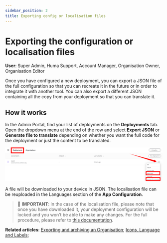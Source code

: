```yaml
---
sidebar_position: 2
title: Exporting config or localisation files 
---
```

# Exporting the configuration or localisation files
**User**: Super Admin, Huma Support, Account Manager, Organisation Owner, Organisation Editor

Once you have configured a new deployment, you can export a JSON file of the full configuration so that you can recreate it in the future or in order to integrate it with another tool. 
You can also export a different JSON containing all the copy from your deployment so that you can translate it. 
## How it works
In the Admin Portal, find your list of deployments on the **Deployments** tab. Open the dropdown menu at the end of the row and select **Export JSON** or **Generate file to translate** depending on whether you want the full code for the deployment or just the content to be translated.

![image](./assets/ExportConfig01.png)

A file will be downloaded to your device in JSON. The localisation file can be reuploaded in the Languages section of the **App Configuration**.
>
> 🛑 **IMPORTANT**: In the case of the localisation file, please note that once you have downloaded it, your deployment configuration will be locked and you won’t be able to make any changes. For the full procedure, please refer to [this documentation](https://humatherapeutics.atlassian.net/wiki/spaces/DO/pages/3298689083/How-To+Log+a+Translation+Request).

**Related articles**: [Exporting and archiving an Organisation](../../managing-organisations/exporting-and-archiving-an-organisation.md); [Icons, Language and Labels](../general-settings/icon-language-and-labels.md);
